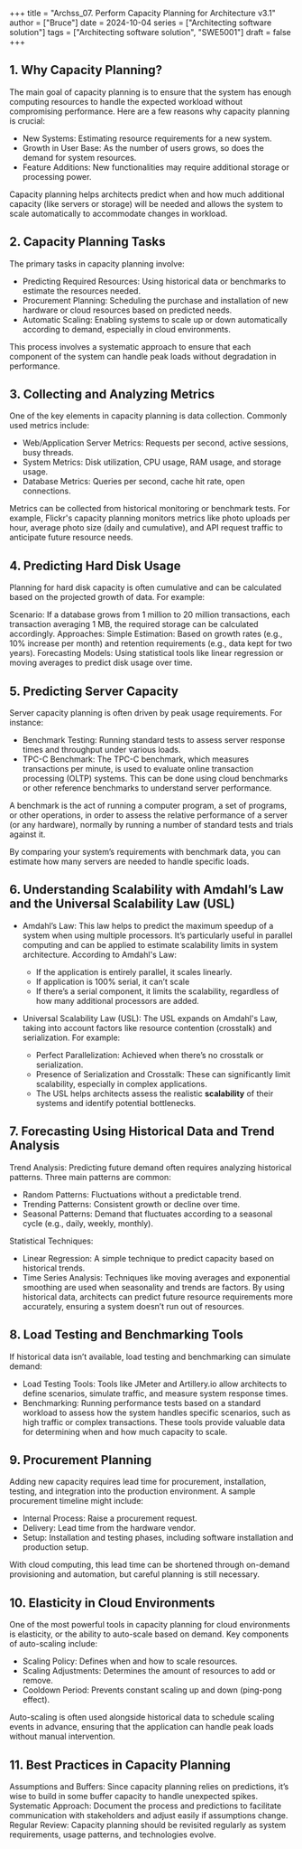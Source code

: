 +++
title = "Archss_07. Perform Capacity Planning for Architecture v3.1"
author = ["Bruce"]
date = 2024-10-04
series = ["Architecting software solution"]
tags = ["Architecting software solution", "SWE5001"]
draft = false
+++

## 1. Why Capacity Planning?

The main goal of capacity planning is to ensure that the system has enough computing resources to handle the expected workload without compromising performance. Here are a few reasons why capacity planning is crucial:

- New Systems: Estimating resource requirements for a new system.
- Growth in User Base: As the number of users grows, so does the demand for system resources.
- Feature Additions: New functionalities may require additional storage or processing power.

Capacity planning helps architects predict when and how much additional capacity (like servers or storage) will be needed and allows the system to scale automatically to accommodate changes in workload.
## 2. Capacity Planning Tasks

The primary tasks in capacity planning involve:

- Predicting Required Resources: Using historical data or benchmarks to estimate the resources needed.
- Procurement Planning: Scheduling the purchase and installation of new hardware or cloud resources based on predicted needs.
- Automatic Scaling: Enabling systems to scale up or down automatically according to demand, especially in cloud environments.

This process involves a systematic approach to ensure that each component of the system can handle peak loads without degradation in performance.

## 3. Collecting and Analyzing Metrics

One of the key elements in capacity planning is data collection. Commonly used metrics include:

- Web/Application Server Metrics: Requests per second, active sessions, busy threads.
- System Metrics: Disk utilization, CPU usage, RAM usage, and storage usage.
- Database Metrics: Queries per second, cache hit rate, open connections.

Metrics can be collected from historical monitoring or benchmark tests. For example, Flickr's capacity planning monitors metrics like photo uploads per hour, average photo size (daily and cumulative), and API request traffic to anticipate future resource needs.

## 4. Predicting Hard Disk Usage

Planning for hard disk capacity is often cumulative and can be calculated based on the projected growth of data. For example:

Scenario: If a database grows from 1 million to 20 million transactions, each transaction averaging 1 MB, the required storage can be calculated accordingly.
Approaches:
Simple Estimation: Based on growth rates (e.g., 10% increase per month) and retention requirements (e.g., data kept for two years).
Forecasting Models: Using statistical tools like linear regression or moving averages to predict disk usage over time.

## 5. Predicting Server Capacity

Server capacity planning is often driven by peak usage requirements. For instance:

- Benchmark Testing: Running standard tests to assess server response times and throughput under various loads.
- TPC-C Benchmark: The TPC-C benchmark, which measures transactions per minute, is used to evaluate online transaction processing (OLTP) systems. This can be done using cloud benchmarks or other reference benchmarks to understand server performance.

A benchmark is the act of running a computer program, a set of programs, or other operations, in order to assess the
relative performance of a server (or any hardware), normally by running a number of standard tests and trials against it.


By comparing your system’s requirements with benchmark data, you can estimate how many servers are needed to handle specific loads.

## 6. Understanding Scalability with Amdahl’s Law and the Universal Scalability Law (USL)

- Amdahl’s Law: This law helps to predict the maximum speedup of a system when using multiple processors. It’s particularly useful in parallel computing and can be applied to estimate scalability limits in system architecture. According to Amdahl's Law:

    - If the application is entirely parallel, it scales linearly.
    - If application is 100% serial, it can’t scale
    - If there’s a serial component, it limits the scalability, regardless of how many additional processors are added.

- Universal Scalability Law (USL): The USL expands on Amdahl's Law, taking into account factors like resource contention (crosstalk) and serialization. For example:

    - Perfect Parallelization: Achieved when there’s no crosstalk or serialization.
    - Presence of Serialization and Crosstalk: These can significantly limit scalability, especially in complex applications.
    - The USL helps architects assess the realistic **scalability** of their systems and identify potential bottlenecks.

## 7. Forecasting Using Historical Data and Trend Analysis

Trend Analysis: Predicting future demand often requires analyzing historical patterns. Three main patterns are common:

- Random Patterns: Fluctuations without a predictable trend.
- Trending Patterns: Consistent growth or decline over time.
- Seasonal Patterns: Demand that fluctuates according to a seasonal cycle (e.g., daily, weekly, monthly).

Statistical Techniques:

- Linear Regression: A simple technique to predict capacity based on historical trends.
- Time Series Analysis: Techniques like moving averages and exponential smoothing are used when seasonality and trends are factors.
By using historical data, architects can predict future resource requirements more accurately, ensuring a system doesn’t run out of resources. 

## 8. Load Testing and Benchmarking Tools

If historical data isn’t available, load testing and benchmarking can simulate demand:

- Load Testing Tools: Tools like JMeter and Artillery.io allow architects to define scenarios, simulate traffic, and measure system response times.
- Benchmarking: Running performance tests based on a standard workload to assess how the system handles specific scenarios, such as high traffic or complex transactions.
These tools provide valuable data for determining when and how much capacity to scale.

## 9. Procurement Planning

Adding new capacity requires lead time for procurement, installation, testing, and integration into the production environment. A sample procurement timeline might include:

- Internal Process: Raise a procurement request.
- Delivery: Lead time from the hardware vendor.
- Setup: Installation and testing phases, including software installation and production setup.

With cloud computing, this lead time can be shortened through on-demand provisioning and automation, but careful planning is still necessary.

## 10. Elasticity in Cloud Environments

One of the most powerful tools in capacity planning for cloud environments is elasticity, or the ability to auto-scale based on demand. Key components of auto-scaling include:

- Scaling Policy: Defines when and how to scale resources.
- Scaling Adjustments: Determines the amount of resources to add or remove.
- Cooldown Period: Prevents constant scaling up and down (ping-pong effect).

Auto-scaling is often used alongside historical data to schedule scaling events in advance, ensuring that the application can handle peak loads without manual intervention.

## 11. Best Practices in Capacity Planning

Assumptions and Buffers: Since capacity planning relies on predictions, it’s wise to build in some buffer capacity to handle unexpected spikes.
Systematic Approach: Document the process and predictions to facilitate communication with stakeholders and adjust easily if assumptions change.
Regular Review: Capacity planning should be revisited regularly as system requirements, usage patterns, and technologies evolve.
